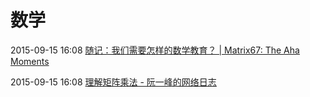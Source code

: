 # 数学

2015-09-15 16:08 [随记：我们需要怎样的数学教育？ | Matrix67: The Aha Moments](http://www.matrix67.com/blog/archives/4294)

2015-09-15 16:08 [理解矩阵乘法 - 阮一峰的网络日志](http://www.ruanyifeng.com/blog/2015/09/matrix-multiplication.html)



